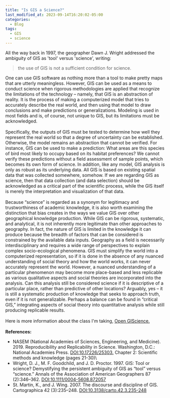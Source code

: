 ```yaml
---
title: "Is GIS a Science?"
last_modified_at: 2023-09-14T16:20:02-05:00
categories:
  - Blog
tags:
  - GIS
  - science
---
```


All the way back in 1997, the geographer Dawn J. Wright addressed the ambiguity of GIS as 'tool' versus 'science', writing:

>the use of GIS is not a sufficient condition for science.

One can use GIS software as nothing more than a tool to make pretty maps that are utterly meaningless. However, GIS can be used as a means to conduct science when rigorous methodologies are applied that recognize the limitations of the technology – namely, that GIS is an abstraction of reality. It is the process of making a computerized model that tries to accurately describe the real world, and then using that model to draw conclusions and make predictions or generalizations. Modeling is used in most fields and is, of course, not unique to GIS, but its limitations must be acknowledged.\
\
Specifically, the outputs of GIS must be tested to determine how well they represent the real world so that a degree of uncertainty can be established. Otherwise, the model remains an abstraction that cannot be verified. For instance, GIS can be used to make a prediction: What areas are this species of bird most likely to occupy based on its habitat preferences? We cannot verify these predictions without a field assessment of sample points, which becomes its own form of science. In addition, like any model, GIS analysis is only as robust as its underlying data. All GIS is based on existing spatial data that was collected somewhere, somehow. If we are regarding GIS as science, then that data collection (and data selection) should be acknowledged as a critical part of the scientific process, while the GIS itself is merely the interpretation and visualization of that data.\
\
Because “science” is regarded as a synonym for legitimacy and trustworthiness of academic knowledge, it is also worth examining the distinction that bias creates in the ways we value GIS over other geographical knowledge production. While GIS can be rigorous, systematic, and analytical, it is not inherently more legitimate than other approaches to geography. In fact, the nature of GIS is limited in the knowledge it can produce because the breadth of factors that can be considered is constrained by the available data inputs. Geography as a field is necessarily interdisciplinary and requires a wide range of perspectives to explain complex socio-ecological phenomena. GIS must simplify the world into a computerized representation, so if it is done in the absence of any nuanced understanding of social theory and how the world works, it can never accurately represent the world. However, a nuanced understanding of a particular phenomenon may become more place-based and less replicable as various qualitative aspects and social theories are incorporated into the analysis. Can this analysis still be considered science if it is descriptive of a particular place, rather than predictive of other locations? Arguably, yes – it is still a systematic production of knowledge that seeks to approach truth, even if it is not generalizable. Perhaps a balance can be found in “critical GIS,” integrating aspects of social theory into quantitative analysis while still producing replicable results.\
\
Here is more information about the class I'm taking, [Open GIScience.](http://opengisci.github.io)\
\
**References:**
- NASEM (National Academies of Sciences, Engineering, and Medicine). 2019. Reproducibility and Replicability in Science. Washington, D.C.: National Academies Press. [DOI:10.17226/25303.](https://doi.org/10.17226/25303)
Chapter 2: Scientific methods and knowledge (pages 21-30)\
- Wright, D. J., M. F. Goodchild, and J. D. Proctor. 1997. GIS: Tool or science? Demystifying the persistent ambiguity of GIS as “tool” versus “science.” Annals of the Association of American Geographers 87 (2):346–362. [DOI:10.1111/0004-5608.872057](https://doi.org/10.1111/0004-5608.872057)
- St. Martin, K., and J. Wing. 2007. The discourse and discipline of GIS. Cartographica 42 (3):235–248. [DOI:10.3138/carto.42.3.235-248](https://doi.org/10.3138/carto.42.3.235-248)



